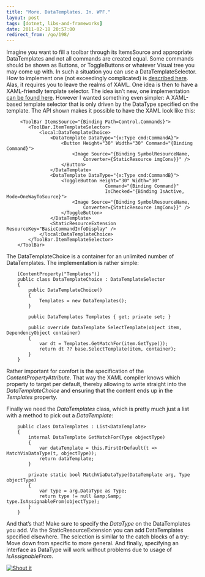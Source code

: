 ```yaml
---
title: "More. DataTemplates. In. WPF."
layout: post
tags: [dotnet, libs-and-frameworks]
date: 2011-02-18 20:57:00
redirect_from: /go/198/
---
```


Imagine you want to fill a toolbar through its ItemsSource and appropriate DataTemplates and not all commands are created equal. Some commands should be shown as Buttons, or ToggleButtons or whatever Visual tree you may come up with. In such a situation you can use a DataTemplateSelector. How to implement one (not exceedingly complicated) is [described here](http://www.switchonthecode.com/tutorials/wpf-tutorial-how-to-use-a-datatemplateselector). Alas, it requires you to leave the realms of XAML. One idea is then to have a XAML-friendly template selector. The idea isn’t new, one implementation [can be found here](http://zhebrun.blogspot.com/2008/09/are-you-tired-to-create.html). However I wanted something even simpler: A XAML-based template selector that is only driven by the DataType specified on the template. The API shown makes it possible to have the XAML look like this:
 
         <ToolBar ItemsSource="{Binding Path=Control.Commands}">
            <ToolBar.ItemTemplateSelector>
                <local:DataTemplateChoice>
                    <DataTemplate DataType="{x:Type cmd:CommandA}">
                        <Button Height="30" Width="30" Command="{Binding Command}">
                            <Image Source="{Binding SymbolResourceName, 
                                Converter={StaticResource imgConv}}" />
                        </Button>
                    </DataTemplate>
                    <DataTemplate DataType="{x:Type cmd:CommandB}">
                        <ToggleButton Height="30" Width="30" 
                                        Command="{Binding Command}" 
                                        IsChecked="{Binding IsActive, Mode=OneWayToSource}">
                            <Image Source="{Binding SymbolResourceName, 
                                Converter={StaticResource imgConv}}" />
                        </ToggleButton>
                    </DataTemplate>
                    <StaticResourceExtension ResourceKey="BasicCommandInfoDisplay" />
                </local:DataTemplateChoice>
            </ToolBar.ItemTemplateSelector>
        </ToolBar>

The DataTemplateChoice is a container for an unlimited number of DataTemplates. The implementation is rather simple:

        [ContentProperty("Templates")]
        public class DataTemplateChoice : DataTemplateSelector
        {
            public DataTemplateChoice()
            {
                Templates = new DataTemplates();
            }

            public DataTemplates Templates { get; private set; }

            public override DataTemplate SelectTemplate(object item, DependencyObject container)
            {
                var dt = Templates.GetMatchFor(item.GetType());
                return dt ?? base.SelectTemplate(item, container);
            }
        }

Rather important for comfort is the specification of the _ContentPropertyAttribute_. That way the XAML compiler knows which property to target per default, thereby allowing to write straight into the _DataTemplateChoice_ and ensuring that the content ends up in the _Templates_ property.

Finally we need the _DataTemplates_ class, which is pretty much just a list with a method to pick out a _DataTemplate_:

        public class DataTemplates : List<DataTemplate>
        {
            internal DataTemplate GetMatchFor(Type objectType)
            {
                var dataTemplate = this.FirstOrDefault(t => MatchViaDataType(t, objectType));
                return dataTemplate;
            }

            private static bool MatchViaDataType(DataTemplate arg, Type objectType)
            {
                var type = arg.DataType as Type;
                return type != null &amp;&amp; type.IsAssignableFrom(objectType);
            }
        }

And that’s that! Make sure to specify the _DataType_ on the DataTemplates you add. Via the StaticResourceExtension you can add DataTemplates specified elsewhere. The selection is similar to the catch blocks of a try: Move down from specific to more general. And finally, specifying an interface as DataType will work without problems due to usage of _IsAssignableFrom_.

[![Shout it](http://dotnetshoutout.com/image.axd?url=http%3A%2F%2Frealfiction.net%2Fgo%2F198)](http://dotnetshoutout.com/realfiction-More-DataTemplates-In-WPF)